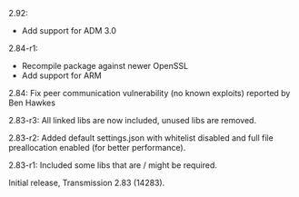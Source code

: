 2.92:
- Add support for ADM 3.0

2.84-r1:
- Recompile package against newer OpenSSL
- Add support for ARM

2.84: Fix peer communication vulnerability (no known exploits) reported by Ben
Hawkes

2.83-r3: All linked libs are now included, unused libs are removed.

2.83-r2: Added default settings.json with whitelist disabled and full file
preallocation enabled (for better performance).

2.83-r1: Included some libs that are / might be required.

Initial release, Transmission 2.83 (14283).
